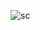 ![sc](https://github.com/byhq/DrawerNavigation/assets/136670427/d3b44dd0-a4b9-4cd6-8efe-f4e382b76687)
